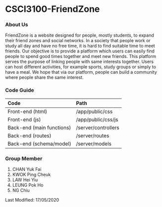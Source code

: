 # CSCI3100-FriendZone
### About Us
FriendZone is a website designed for people, mostly students, to expand their friend zones and social networks. In a society that people work or study all day and have no free time, it is hard to find suitable time to meet friends. Our objective is to provide a platform which users can easily find people to spend good times together and meet new friends. This platform serves the purpose of linking people with same interests together. Users can host different activities, for example sports, study groups or simply to have a meal. We hope that via our platform, people can build a community where people share the same interest.

### Code Guide
| Code | Path |
|:-----|:-----|
|Front-end (html)|/app/public/css|
|Front-end (js)|/app/public/css/js|
|Back-end (main functions)|/server/controllers|
|Back-end (routes)|/server/routes|
|Back-end (schema/model)|/server/models|

### Group Member
1. CHAN Yuk Fai
2. KWOK Ping Cheuk
3. LAW Hei Yiu
4. LEUNG Pok Ho
5. NG Chiu


Last Modified: 17/05/2020
